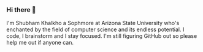 ### Hi there 👋

<!--
**Shubhoom123/Shubhoom123** is a ✨ _special_ ✨ repository because its `README.md` (this file) appears on your GitHub profile.

Here are some ideas to get you started:

- 🔭 I’m currently working on ...
- 🌱 I’m currently learning ...
- 👯 I’m looking to collaborate on ...
- 🤔 I’m looking for help with ...
- 💬 Ask me about ...
- 📫 How to reach me: ...
- 😄 Pronouns: ...
- ⚡ Fun fact: ...
-->
I'm Shubham Khalkho a Sophmore at Arizona State University who's enchanted by the field of computer science and its endless potential. I code, I brainstorm and I stay focused. I'm still figuring GitHub out so please help me out if anyone can.
